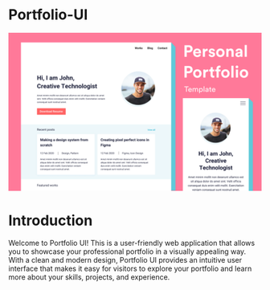 # Portfolio-UI
<img title="cover-photo" alt="" src="media/coverr.png" >

# Introduction

Welcome to Portfolio UI! This is a user-friendly web application that allows you to showcase your professional portfolio in a visually appealing way. With a clean and modern design, Portfolio UI provides an intuitive user interface that makes it easy for visitors to explore your portfolio and learn more about your skills, projects, and experience.
